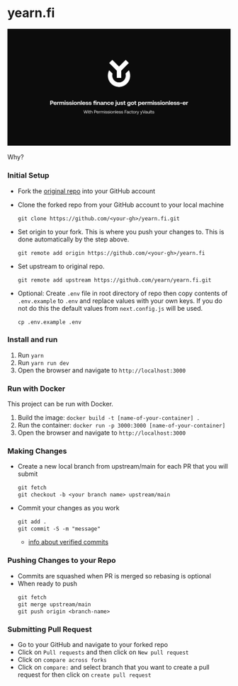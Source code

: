 # yearn.fi

![](./public/og.png)

Why?

### Initial Setup

-   Fork the [original repo](https://github.com/yearn/yearn.fi) into your GitHub account
-   Clone the forked repo from your GitHub account to your local machine

    ```
    git clone https://github.com/<your-gh>/yearn.fi.git
    ```

-   Set origin to your fork. This is where you push your changes to. This is done automatically by the step above.

    ```
    git remote add origin https://github.com/<your-gh>/yearn.fi
    ```

-   Set upstream to original repo.

    ```
    git remote add upstream https://github.com/yearn/yearn.fi.git
    ```

-   Optional: Create `.env` file in root directory of repo then copy contents of `.env.example` to `.env` and replace values with your own keys. If you do not do this the default values from `next.config.js` will be used.

    ```
    cp .env.example .env
    ```

### Install and run

1. Run `yarn`
2. Run `yarn run dev`
3. Open the browser and navigate to `http://localhost:3000`

### Run with Docker

This project can be run with Docker.

1. Build the image: `docker build -t [name-of-your-container] .`
2. Run the container: `docker run -p 3000:3000 [name-of-your-container]`
3. Open the browser and navigate to `http://localhost:3000`

### Making Changes

-   Create a new local branch from upstream/main for each PR that you will submit
    ```
    git fetch
    git checkout -b <your branch name> upstream/main
    ```
-   Commit your changes as you work
    ```
    git add .
    git commit -S -m "message"
    ```
    -   [info about verified commits](https://docs.github.com/en/github/authenticating-to-github/managing-commit-signature-verification)

### Pushing Changes to your Repo

-   Commits are squashed when PR is merged so rebasing is optional
-   When ready to push
    ```
    git fetch
    git merge upstream/main
    git push origin <branch-name>
    ```

### Submitting Pull Request

-   Go to your GitHub and navigate to your forked repo
-   Click on `Pull requests` and then click on `New pull request`
-   Click on `compare across forks`
-   Click on `compare:` and select branch that you want to create a pull request for then click on `create pull request`
